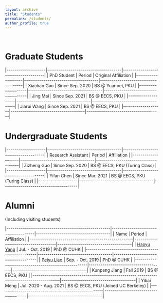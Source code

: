 ```yaml
---
layout: archive
title: "Students"
permalink: /students/
author_profile: true
---
```


<br>

Graduate Students
======

|--------------------|--------------------------------------|--------------------------------------|
| PhD Student        | Period                               | Original Affiliation                 |
|--------------------|--------------------------------------|--------------------------------------|
| Xiaohan Gao        | Since Sep. 2020                      | BS @ Yuanpei, PKU                    |
|--------------------|--------------------------------------|--------------------------------------|
| Jing Mai           | Since Sep. 2021                      | BS @ EECS, PKU                       |
|--------------------|--------------------------------------|--------------------------------------|
| Jiarui Wang        | Since Sep. 2021                      | BS @ EECS, PKU                       |
|--------------------|--------------------------------------|--------------------------------------|

Undergraduate Students
======

|--------------------|--------------------------------------|--------------------------------------|
| Research Assistant | Period                               | Affiliation                          |
|--------------------|--------------------------------------|--------------------------------------|
| Zizheng Guo        | Since Sep. 2020                      | BS @ EECS, PKU (Turing Class)        |
|--------------------|--------------------------------------|--------------------------------------|
| Yifan Chen         | Since Mar. 2021                      | BS @ EECS, PKU (Turing Class)        |
|--------------------|--------------------------------------|--------------------------------------|

Alumni
======

(Including visiting students)

|-----------------------------------------------------|--------------------------------------|--------------------------------------|
| Name                                                | Period                               | Affiliation                          |
|-----------------------------------------------------|--------------------------------------|--------------------------------------|
| [Haoyu Yang](https://phdyang007.github.io/)         | Jul. - Oct. 2019                     | PhD @ CUHK                           |
|-----------------------------------------------------|--------------------------------------|--------------------------------------|
| [Peiyu Liao](https://enzoleo.github.io/)            | Sep. - Oct. 2019                     | PhD @ CUHK                           |
|-----------------------------------------------------|--------------------------------------|--------------------------------------|
| Kunpeng Jiang                                       | Fall 2019                            | BS @ EECS, PKU                       |
|-----------------------------------------------------|--------------------------------------|--------------------------------------|
| Yibai Meng                                          | Jul. 2020 - Aug. 2021                | BS @ EECS, PKU (Joined UC Berkeley)  |
|-----------------------------------------------------|--------------------------------------|--------------------------------------|

